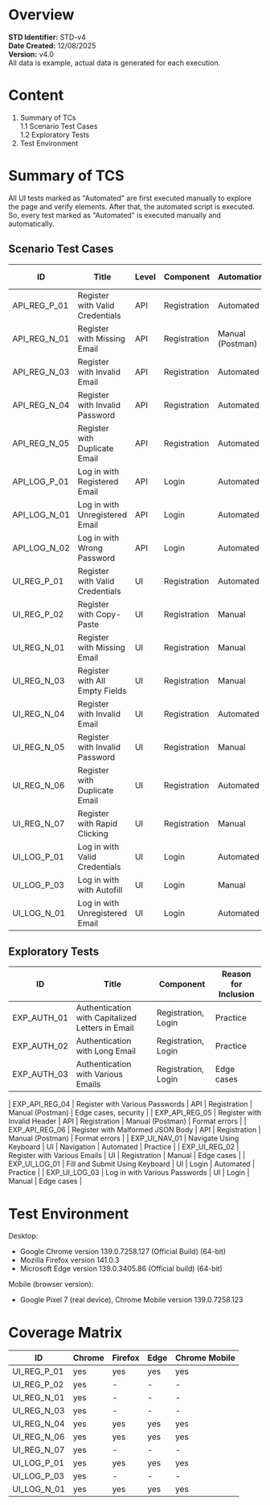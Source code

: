 # Overview

**STD Identifier:** STD-v4<br>
**Date Created:** 12/08/2025<br>
**Version:** v4.0<br>
All data is example, actual data is generated for each execution.

# Content

1. Summary of TCs<br>
  1.1 Scenario Test Cases<br>
  1.2 Exploratory Tests<br>
2. Test Environment<br>

# Summary of TCS

All UI tests marked as "Automated" are first executed manually to explore the page and verify elements. After that, the automated script is executed.
So, every test marked as "Automated" is executed manually and automatically.

## Scenario Test Cases

| ID           | Title                           | Level | Component    | Automation       | Reason for Inclusion                        |
|--------------|---------------------------------|-------|--------------|------------------|---------------------------------------------|
| API_REG_P_01 | Register with Valid Credentials | API   | Registration | Automated        | Functional flow                             |
| API_REG_N_01 | Register with Missing Email     | API   | Registration | Manual (Postman) | Functional flow, format errors              |
| API_REG_N_03 | Register with Invalid Email     | API   | Registration | Automated        | Bug in UI                                   |
| API_REG_N_04 | Register with Invalid Password  | API   | Registration | Automated        | Functional flow                             |
| API_REG_N_05 | Register with Duplicate Email   | API   | Registration | Automated        | Functional flow                             |
| API_LOG_P_01 | Log in with Registered Email    | API   | Login        | Automated        | Functional flow                             |
| API_LOG_N_01 | Log in with Unregistered Email  | API   | Login        | Automated        | Functional flow                             |
| API_LOG_N_02 | Log in with Wrong Password      | API   | Login        | Automated        | Functional flow                             |
| UI_REG_P_01  | Register with Valid Credentials | UI    | Registration | Automated        | Functional flow                             |
| UI_REG_P_02  | Register with Copy-Paste        | UI    | Registration | Manual           | Functional flow                             |
| UI_REG_N_01  | Register with Missing Email     | UI    | Registration | Manual           | Missing of the key field                    |
| UI_REG_N_03  | Register with All Empty Fields  | UI    | Registration | Manual           | Error handling                              |
| UI_REG_N_04  | Register with Invalid Email     | UI    | Registration | Automated        | Field validation on the client side         |
| UI_REG_N_05  | Register with Invalid Password  | UI    | Registration | Manual           | Bugs in API, BUG_REG_API_01, BUG_REG_API_02 |
| UI_REG_N_06  | Register with Duplicate Email   | UI    | Registration | Automated        | Functional flow                             |
| UI_REG_N_07  | Register with Rapid Clicking    | UI    | Registration | Manual           | Preventing duplicate submissions            |
| UI_LOG_P_01  | Log in with Valid Credentials   | UI    | Login        | Automated        | Functional flow                             |
| UI_LOG_P_03  | Log in with with Autofill       | UI    | Login        | Manual           | Functional flow                             |
| UI_LOG_N_01  | Log in with Unregistered Email  | UI    | Login        | Automated        | Error handling                              |

## Exploratory Tests

| ID          | Title                                            | Component           | Reason for Inclusion |
|-------------|--------------------------------------------------|---------------------|----------------------|
| EXP_AUTH_01 | Authentication with Capitalized Letters in Email | Registration, Login | Practice             |
| EXP_AUTH_02 | Authentication with Long Email                   | Registration, Login | Practice             |
| EXP_AUTH_03 | Authentication with Various Emails               | Registration, Login | Edge cases           |

| EXP_API_REG_04 | Register with Various Passwords   | API   | Registration | Manual (Postman) | Edge cases, security |
| EXP_API_REG_05 | Register with Invalid Header      | API   | Registration | Manual (Postman) | Format errors        |
| EXP_API_REG_06 | Register with Malformed JSON Body | API   | Registration | Manual (Postman) | Format errors        |
| EXP_UI_NAV_01  | Navigate Using Keyboard           | UI    | Navigation   | Automated        | Practice             |
| EXP_UI_REG_02  | Register with Various Emails      | UI    | Registration | Manual           | Edge cases           |
| EXP_UI_LOG_01  | Fill and Submit Using Keyboard    | UI    | Login        | Automated        | Practice             |
| EXP_UI_LOG_03  | Log in with Various Passwords     | UI    | Login        | Manual           | Edge cases           |

# Test Environment

Desktop:
- Google Chrome version 139.0.7258.127 (Official Build) (64-bit)
- Mozilla Firefox version 141.0.3
- Microsoft Edge version 139.0.3405.86 (Official build) (64-bit)

Mobile (browser version):
- Google Pixel 7 (real device), Chrome Mobile version 139.0.7258.123

# Coverage Matrix

| ID          | Chrome | Firefox | Edge | Chrome Mobile |
|-------------|--------|---------|------|---------------|
| UI_REG_P_01 | yes    | yes     | yes  | yes           |
| UI_REG_P_02 | yes    | -       | -    | -             |
| UI_REG_N_01 | yes    | -       | -    | -             |
| UI_REG_N_03 | yes    | -       | -    | -             |
| UI_REG_N_04 | yes    | yes     | yes  | yes           |
| UI_REG_N_06 | yes    | yes     | yes  | yes           |
| UI_REG_N_07 | yes    | -       | -    | -             |
| UI_LOG_P_01 | yes    | yes     | yes  | yes           |
| UI_LOG_P_03 | yes    | -       | -    | -             |
| UI_LOG_N_01 | yes    | yes     | yes  | yes           |


